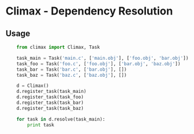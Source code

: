 Climax - Dependency Resolution
==============================

Usage
-----

```python
    from climax import Climax, Task

    task_main = Task('main.c', ['main.obj'], ['foo.obj', 'bar.obj'])
    task_foo = Task('foo.c', ['foo.obj'], ['bar.obj', 'baz.obj'])
    task_bar = Task('bar.c', ['bar.obj'], [])
    task_baz = Task('baz.c', ['baz.obj'], [])

    d = Climax()
    d.register_task(task_main)
    d.register_task(task_foo)
    d.register_task(task_bar)
    d.register_task(task_baz)

    for task in d.resolve(task_main):
        print task
```
